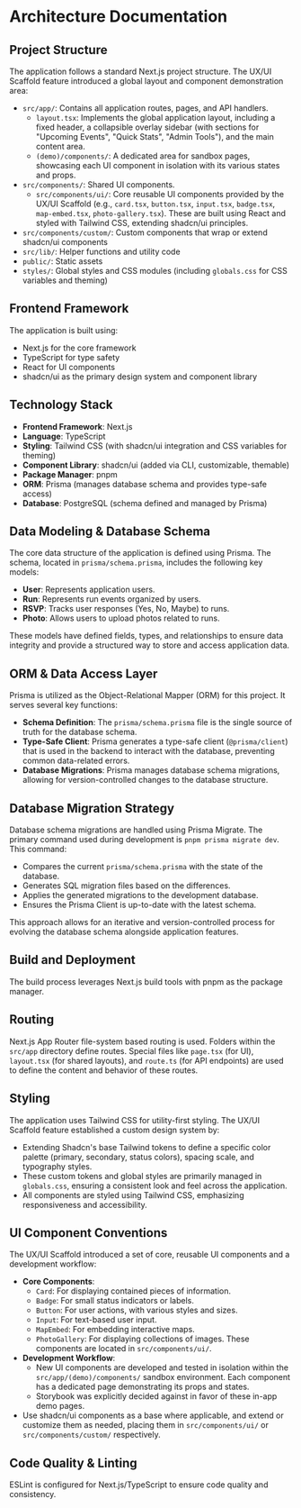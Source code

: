# Architecture Documentation

## Project Structure

The application follows a standard Next.js project structure. The UX/UI Scaffold feature introduced a global layout and component demonstration area:

- `src/app/`: Contains all application routes, pages, and API handlers.
  - `layout.tsx`: Implements the global application layout, including a fixed header, a collapsible overlay sidebar (with sections for "Upcoming Events", "Quick Stats", "Admin Tools"), and the main content area.
  - `(demo)/components/`: A dedicated area for sandbox pages, showcasing each UI component in isolation with its various states and props.
- `src/components/`: Shared UI components.
  - `src/components/ui/`: Core reusable UI components provided by the UX/UI Scaffold (e.g., `card.tsx`, `button.tsx`, `input.tsx`, `badge.tsx`, `map-embed.tsx`, `photo-gallery.tsx`). These are built using React and styled with Tailwind CSS, extending shadcn/ui principles.
- `src/components/custom/`: Custom components that wrap or extend shadcn/ui components
- `src/lib/`: Helper functions and utility code
- `public/`: Static assets
- `styles/`: Global styles and CSS modules (including `globals.css` for CSS variables and theming)

## Frontend Framework

The application is built using:

- Next.js for the core framework
- TypeScript for type safety
- React for UI components
- shadcn/ui as the primary design system and component library

## Technology Stack

- **Frontend Framework**: Next.js
- **Language**: TypeScript
- **Styling**: Tailwind CSS (with shadcn/ui integration and CSS variables for theming)
- **Component Library**: shadcn/ui (added via CLI, customizable, themable)
- **Package Manager**: pnpm
- **ORM**: Prisma (manages database schema and provides type-safe access)
- **Database**: PostgreSQL (schema defined and managed by Prisma)

## Data Modeling & Database Schema

The core data structure of the application is defined using Prisma. The schema, located in `prisma/schema.prisma`, includes the following key models:

- **User**: Represents application users.
- **Run**: Represents run events organized by users.
- **RSVP**: Tracks user responses (Yes, No, Maybe) to runs.
- **Photo**: Allows users to upload photos related to runs.

These models have defined fields, types, and relationships to ensure data integrity and provide a structured way to store and access application data.

## ORM & Data Access Layer

Prisma is utilized as the Object-Relational Mapper (ORM) for this project. It serves several key functions:

- **Schema Definition**: The `prisma/schema.prisma` file is the single source of truth for the database schema.
- **Type-Safe Client**: Prisma generates a type-safe client (`@prisma/client`) that is used in the backend to interact with the database, preventing common data-related errors.
- **Database Migrations**: Prisma manages database schema migrations, allowing for version-controlled changes to the database structure.

## Database Migration Strategy

Database schema migrations are handled using Prisma Migrate. The primary command used during development is `pnpm prisma migrate dev`. This command:

- Compares the current `prisma/schema.prisma` with the state of the database.
- Generates SQL migration files based on the differences.
- Applies the generated migrations to the development database.
- Ensures the Prisma Client is up-to-date with the latest schema.

This approach allows for an iterative and version-controlled process for evolving the database schema alongside application features.

## Build and Deployment

The build process leverages Next.js build tools with pnpm as the package manager.

## Routing

Next.js App Router file-system based routing is used. Folders within the `src/app` directory define routes. Special files like `page.tsx` (for UI), `layout.tsx` (for shared layouts), and `route.ts` (for API endpoints) are used to define the content and behavior of these routes.

## Styling

The application uses Tailwind CSS for utility-first styling. The UX/UI Scaffold feature established a custom design system by:

- Extending Shadcn's base Tailwind tokens to define a specific color palette (primary, secondary, status colors), spacing scale, and typography styles.
- These custom tokens and global styles are primarily managed in `globals.css`, ensuring a consistent look and feel across the application.
- All components are styled using Tailwind CSS, emphasizing responsiveness and accessibility.

## UI Component Conventions

The UX/UI Scaffold introduced a set of core, reusable UI components and a development workflow:

- **Core Components**:
  - `Card`: For displaying contained pieces of information.
  - `Badge`: For small status indicators or labels.
  - `Button`: For user actions, with various styles and sizes.
  - `Input`: For text-based user input.
  - `MapEmbed`: For embedding interactive maps.
  - `PhotoGallery`: For displaying collections of images.
    These components are located in `src/components/ui/`.
- **Development Workflow**:
  - New UI components are developed and tested in isolation within the `src/app/(demo)/components/` sandbox environment. Each component has a dedicated page demonstrating its props and states.
  - Storybook was explicitly decided against in favor of these in-app demo pages.
- Use shadcn/ui components as a base where applicable, and extend or customize them as needed, placing them in `src/components/ui/` or `src/components/custom/` respectively.

## Code Quality & Linting

ESLint is configured for Next.js/TypeScript to ensure code quality and consistency.
